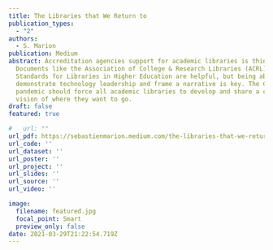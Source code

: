 ```yaml
---
title: The Libraries that We Return to
publication_types:
  - "2"
authors:
  - S. Marion
publication: Medium
abstract: Accreditation agencies support for academic libraries is thin at best.
  Documents like the Association of College & Research Libraries (ACRL)
  Standards for Libraries in Higher Education are helpful, but being able to
  demonstrate technology leadership and frame a narrative is key. The COVID
  pandemic should force all academic libraries to develop and share a clear
  vision of where they want to go.
draft: false
featured: true

#   url: ""
url_pdf: https://sebastienmarion.medium.com/the-libraries-that-we-return-to-17fa14dd1fa3
url_code: ''
url_dataset: ''
url_poster: ''
url_project: ''
url_slides: ''
url_source: ''
url_video: ''

image:
  filename: featured.jpg
  focal_point: Smart
  preview_only: false
date: 2021-03-29T21:22:54.719Z
---
```

